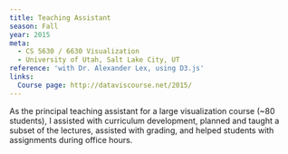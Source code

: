 ```yaml
---
title: Teaching Assistant
season: Fall
year: 2015
meta:
  - CS 5630 / 6630 Visualization
  - University of Utah, Salt Lake City, UT
reference: 'with Dr. Alexander Lex, using D3.js'
links:
  Course page: http://dataviscourse.net/2015/
---
```


As the principal teaching assistant for a large visualization course (~80 students), I assisted with curriculum development, planned and taught a subset of the lectures, assisted with grading, and helped students with assignments during office hours.
